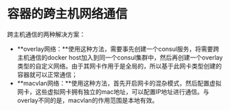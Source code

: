 # 容器的跨主机网络通信

跨主机通信的两种解决方案：

* **overlay网络：**使用这种方法，需要事先创建一个consul服务，将需要跨主机通信的docker host加入到同一个consul集群中，然后再创建一个overlay类型的自定义网络。由于其网卡作用于是全局的，所以基于此网卡类型创建的容器就可以正常通信；
* **macvlan网络：**使用这种方法，首先开启网卡的混杂模式，然后配置虚拟网卡，这些虚拟网卡拥有独立的mac地址，可以配置IP地址进行通信。与overlay不同的是，macvlan的作用范围是本地有效。

